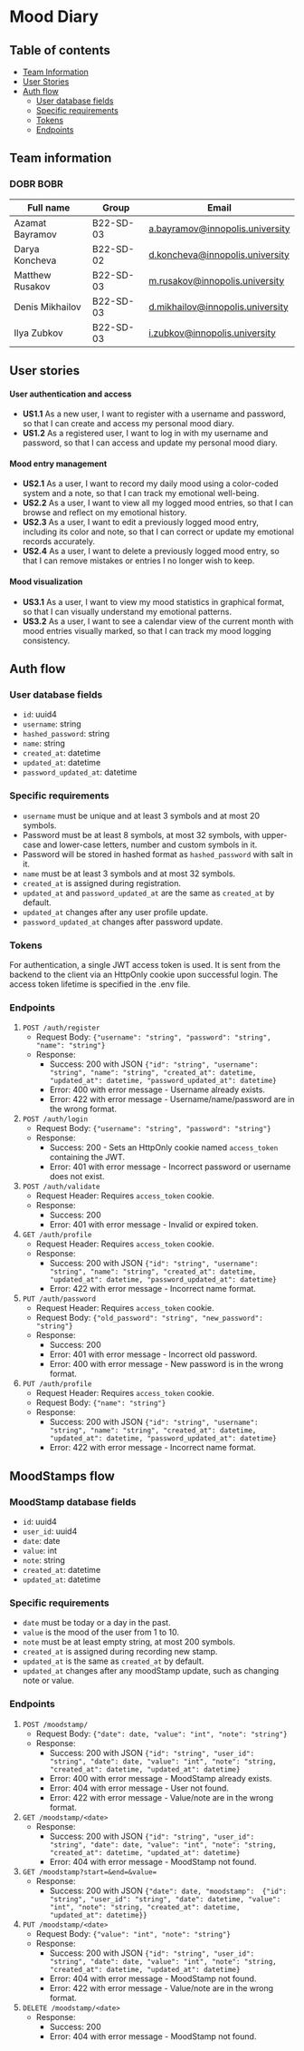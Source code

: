 # Mood Diary

## Table of contents

* [Team Information](#team-information)
* [User Stories](#user-stories)
* [Auth flow](#auth-flow)
    * [User database fields](#user-database-fields)
    * [Specific requirements](#specific-requirements)
    * [Tokens](#tokens)
    * [Endpoints](#endpoints)

## Team information

### DOBR BOBR

| Full name       | Group     | Email                              |
|-----------------|-----------|------------------------------------|
| Azamat Bayramov | B22-SD-03 | <a.bayramov@innopolis.university>  |
| Darya Koncheva  | B22-SD-02 | <d.koncheva@innopolis.university>  |
| Matthew Rusakov | B22-SD-03 | <m.rusakov@innopolis.university>   |
| Denis Mikhailov | B22-SD-03 | <d.mikhailov@innopolis.university> |
| Ilya Zubkov     | B22-SD-03 | <i.zubkov@innopolis.university>    |

## User stories

#### User authentication and access
- **US1.1** As a new user, I want to register with a username and password,
  so that I can create and access my personal mood diary.
- **US1.2** As a registered user, I want to log in with my username and password,
  so that I can access and update my personal mood diary.

#### Mood entry management
- **US2.1** As a user, I want to record my daily mood using a color-coded system and a note,
  so that I can track my emotional well-being.
- **US2.2** As a user, I want to view all my logged mood entries,
  so that I can browse and reflect on my emotional history.
- **US2.3** As a user, I want to edit a previously logged mood entry, including its color and note,
  so that I can correct or update my emotional records accurately.
- **US2.4** As a user, I want to delete a previously logged mood entry,
  so that I can remove mistakes or entries I no longer wish to keep.

#### Mood visualization
- **US3.1** As a user, I want to view my mood statistics in graphical format,
  so that I can visually understand my emotional patterns.
- **US3.2** As a user, I want to see a calendar view of the current month with mood entries visually marked,
  so that I can track my mood logging consistency.

## Auth flow

### User database fields

* `id`: uuid4
* `username`: string
* `hashed_password`: string
* `name`: string
* `created_at`: datetime
* `updated_at`: datetime
* `password_updated_at`: datetime

### Specific requirements

* `username` must be unique and at least 3 symbols and at most 20 symbols.
* Password must be at least 8 symbols, at most 32 symbols, with upper-case and lower-case letters, number and custom
  symbols in it.
* Password will be stored in hashed format as `hashed_password` with salt in it.
* `name` must be at least 3 symbols and at most 32 symbols.
* `created_at` is assigned during registration.
* `updated_at` and `password_updated_at` are the same as `created_at` by default.
* `updated_at` changes after any user profile update.
* `password_updated_at` changes after password update.

### Tokens

For authentication, a single JWT access token is used.
It is sent from the backend to the client via an HttpOnly cookie upon successful login.
The access token lifetime is specified in the .env file.

### Endpoints

1) `POST /auth/register`
    * Request Body: `{"username": "string", "password": "string", "name": "string"}`
    * Response:
        * Success: 200 with JSON
          `{"id": "string", "username": "string", "name": "string", "created_at": datetime, "updated_at": datetime, "password_updated_at": datetime}`
        * Error: 400 with error message - Username already exists.
        * Error: 422 with error message - Username/name/password are in the wrong format.
2) `POST /auth/login`
    * Request Body: `{"username": "string", "password": "string"}`
    * Response:
        * Success: 200 - Sets an HttpOnly cookie named `access_token` containing the JWT.
        * Error: 401 with error message - Incorrect password or username does not exist.
3) `POST /auth/validate`
    * Request Header: Requires `access_token` cookie.
    * Response:
        * Success: 200
        * Error: 401 with error message - Invalid or expired token.
4) `GET /auth/profile`
    * Request Header: Requires `access_token` cookie.
    * Response:
        * Success: 200 with JSON
          `{"id": "string", "username": "string", "name": "string", "created_at": datetime, "updated_at": datetime, "password_updated_at": datetime}`
        * Error: 422 with error message - Incorrect name format.
5) `PUT /auth/password`
    * Request Header: Requires `access_token` cookie.
    * Request Body: `{"old_password": "string", "new_password": "string"}`
    * Response:
        * Success: 200
        * Error: 401 with error message - Incorrect old password.
        * Error: 400 with error message - New password is in the wrong format.
6) `PUT /auth/profile`
    * Request Header: Requires `access_token` cookie.
    * Request Body: `{"name": "string"}`
    * Response:
        * Success: 200 with JSON
          `{"id": "string", "username": "string", "name": "string", "created_at": datetime, "updated_at": datetime, "password_updated_at": datetime}`
        * Error: 422 with error message - Incorrect name format.

## MoodStamps flow

### MoodStamp database fields

* `id`: uuid4
* `user_id`: uuid4
* `date`: date
* `value`: int
* `note`: string
* `created_at`: datetime
* `updated_at`: datetime

### Specific requirements

* `date` must be today or a day in the past.
* `value` is the mood of the user from 1 to 10.
* `note` must be at least empty string, at most 200 symbols.
* `created_at` is assigned during recording new stamp.
* `updated_at` is the same as `created_at` by default.
* `updated_at` changes after any moodStamp update, such as changing note or value.

### Endpoints

1) `POST /moodstamp/`
    * Request Body: `{"date": date, "value": "int", "note": "string"}`
    * Response:
        * Success: 200 with JSON `{"id": "string", "user_id": "string", "date": date,
            "value": "int", "note": "string, "created_at": datetime, "updated_at": datetime}`
        * Error: 400 with error message - MoodStamp already exists.
        * Error: 404 with error message - User not found.
        * Error: 422 with error message - Value/note are in the wrong format.
2) `GET /moodstamp/<date>`
    * Response:
        * Success: 200 with JSON `{"id": "string", "user_id": "string", "date": date,
            "value": "int", "note": "string, "created_at": datetime, "updated_at": datetime}`
        * Error: 404 with error message - MoodStamp not found.
3) `GET /moodstamp?start=&end=&value=`
    * Response:
        * Success: 200 with JSON `{"date": date, "moodstamp": 
               {"id": "string", "user_id": "string", "date": datetime,
                  "value": "int", "note": "string, "created_at": datetime, "updated_at": datetime}}`
4) `PUT /moodstamp/<date>`
    * Request Body: `{"value": "int", "note": "string"}`
    * Response:
        * Success: 200 with JSON `{"id": "string", "user_id": "string", "date": date,
            "value": "int", "note": "string, "created_at": datetime, "updated_at": datetime}`
        * Error: 404 with error message - MoodStamp not found.
        * Error: 422 with error message - Value/note are in the wrong format.
5) `DELETE /moodstamp/<date>`
    * Response:
        * Success: 200
        * Error: 404 with error message - MoodStamp not found.
